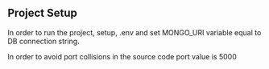 ## Project Setup 

In order to run the project, setup, .env and set MONGO_URI variable equal to DB connection string.

In order to avoid port collisions in the source code port value is 5000